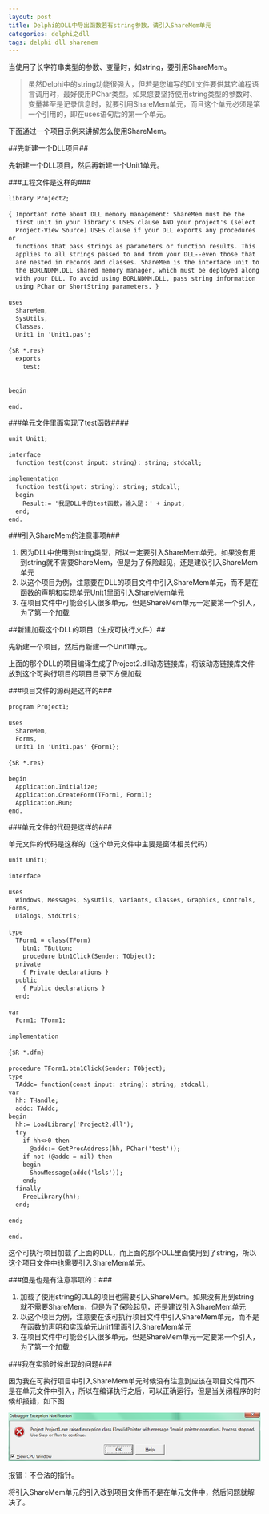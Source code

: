 ```yaml
---
layout: post
title: Delphi的DLL中导出函数若有string参数，请引入ShareMem单元
categories: delphi之dll
tags: delphi dll sharemem
---
```



当使用了长字符串类型的参数、变量时，如string，要引用ShareMem。

>虽然Delphi中的string功能很强大，但若是您编写的Dll文件要供其它编程语言调用时，最好使用PChar类型。如果您要坚持使用string类型的参数时、变量甚至是记录信息时，就要引用ShareMem单元，而且这个单元必须是第一个引用的，即在uses语句后的第一个单元。

下面通过一个项目示例来讲解怎么使用ShareMem。

##先新建一个DLL项目##

先新建一个DLL项目，然后再新建一个Unit1单元。

###工程文件是这样的###

    library Project2;
    
    { Important note about DLL memory management: ShareMem must be the
      first unit in your library's USES clause AND your project's (select
      Project-View Source) USES clause if your DLL exports any procedures or
      functions that pass strings as parameters or function results. This
      applies to all strings passed to and from your DLL--even those that
      are nested in records and classes. ShareMem is the interface unit to
      the BORLNDMM.DLL shared memory manager, which must be deployed along
      with your DLL. To avoid using BORLNDMM.DLL, pass string information
      using PChar or ShortString parameters. }
    
    uses
      ShareMem,
      SysUtils,
      Classes,
      Unit1 in 'Unit1.pas';
    
    {$R *.res}
      exports
        test;
    
    
    begin
    
    end.

###单元文件里面实现了test函数####

    unit Unit1;
    
    interface
      function test(const input: string): string; stdcall;
    
    implementation
      function test(input: string): string; stdcall;
      begin
        Result:= '我是DLL中的test函数，输入是：' + input;
      end;
    end.

###引入ShareMem的注意事项###

1. 因为DLL中使用到string类型，所以一定要引入ShareMem单元。如果没有用到string就不需要ShareMem，但是为了保险起见，还是建议引入ShareMem单元
2. 以这个项目为例，注意要在DLL的项目文件中引入ShareMem单元，而不是在函数的声明和实现单元Unit1里面引入ShareMem单元
3. 在项目文件中可能会引入很多单元，但是ShareMem单元一定要第一个引入，为了第一个加载


##新建加载这个DLL的项目（生成可执行文件）##

先新建一个项目，然后再新建一个Unit1单元。

上面的那个DLL的项目编译生成了Project2.dll动态链接库，将该动态链接库文件放到这个可执行项目的项目目录下方便加载

###项目文件的源码是这样的###

    program Project1;
    
    uses
      ShareMem,
      Forms,
      Unit1 in 'Unit1.pas' {Form1};
    
    {$R *.res}
    
    begin
      Application.Initialize;
      Application.CreateForm(TForm1, Form1);
      Application.Run;
    end.

###单元文件的代码是这样的###

单元文件的代码是这样的（这个单元文件中主要是窗体相关代码）

    unit Unit1;
    
    interface
    
    uses
      Windows, Messages, SysUtils, Variants, Classes, Graphics, Controls, Forms,
      Dialogs, StdCtrls;
    
    type
      TForm1 = class(TForm)
        btn1: TButton;
        procedure btn1Click(Sender: TObject);
      private
        { Private declarations }
      public
        { Public declarations }
      end;
    
    var
      Form1: TForm1;
    
    implementation
    
    {$R *.dfm}
    
    procedure TForm1.btn1Click(Sender: TObject);
    type
      TAddc= function(const input: string): string; stdcall;
    var
      hh: THandle;
      addc: TAddc;
    begin
      hh:= LoadLibrary('Project2.dll');
      try
        if hh<>0 then
          @addc:= GetProcAddress(hh, PChar('test'));
        if not (@addc = nil) then
        begin
          ShowMessage(addc('lsls'));
        end;
      finally
        FreeLibrary(hh);
      end;
    
    end;
    
    end.

这个可执行项目加载了上面的DLL，而上面的那个DLL里面使用到了string，所以这个项目文件中也需要引入ShareMem单元。

###但是也是有注意事项的：###

1. 加载了使用string的DLL的项目也需要引入ShareMem。如果没有用到string就不需要ShareMem，但是为了保险起见，还是建议引入ShareMem单元
2. 以这个项目为例，注意要在该可执行项目文件中引入ShareMem单元，而不是在函数的声明和实现单元Unit1里面引入ShareMem单元
3. 在项目文件中可能会引入很多单元，但是ShareMem单元一定要第一个引入，为了第一个加载

###我在实验时候出现的问题###

因为我在可执行项目中引入ShareMem单元时候没有注意到应该在项目文件而不是在单元文件中引入，所以在编译执行之后，可以正确运行，但是当关闭程序的时候却报错，如下图

![image](../media/image/2015-08-12/sharemem.png)

报错：不合法的指针。

将引入ShareMem单元的引入改到项目文件而不是在单元文件中，然后问题就解决了。
